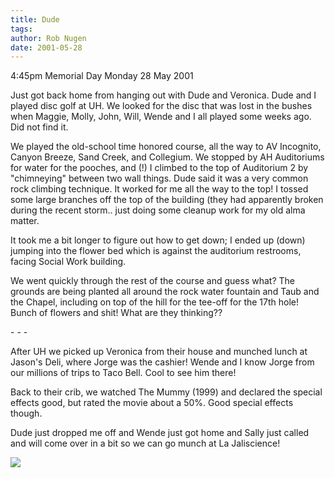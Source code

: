 ```yaml
---
title: Dude
tags: 
author: Rob Nugen
date: 2001-05-28
---
```


<p class=date>4:45pm Memorial Day Monday 28 May
2001</p>

<p>Just got back home from hanging out with Dude and
Veronica.  Dude and I played disc golf at UH.  We
looked for the disc that was lost in the bushes when
Maggie, Molly, John, Will, Wende and I all played some
weeks ago.  Did not find it.</p>

<p>We played the old-school time honored course, all
the way to AV Incognito, Canyon Breeze, Sand Creek,
and  Collegium.  We stopped by AH Auditoriums for
water for the pooches, and (!) I climbed to the top of
Auditorium 2 by "chimneying" between two wall things. 
Dude said it was a very common rock climbing
technique.  It worked for me all the way to the top! 
I tossed some large branches off the top of the
building (they had apparently broken during the recent
storm.. just doing some cleanup work for my old alma
matter.</p>

<p>It took me a bit longer to figure out how to get
down; I ended up (down) jumping into the flower bed
which is against the auditorium restrooms, facing
Social Work building.</p>

<p>We went quickly through the rest of the course and
guess what?  The grounds are being planted all around
the rock water fountain and Taub and the Chapel,
including on top of the hill for the tee-off for the
17th hole!  Bunch of flowers and shit!  What are they
thinking??</p>

<p>- - -</p>

<p>After UH we picked up Veronica from their house and
munched lunch at Jason's Deli, where Jorge was the
cashier!  Wende and I know Jorge from our millions of
trips to Taco Bell.  Cool to see him there!</p>

<p>Back to their crib, we watched The Mummy (1999) and
declared the special effects good, but rated the movie
about a 50%.  Good special effects though.</p>

<p>Dude just dropped me off and Wende just got home
and Sally just called and will come over in a bit so
we can go munch at La Jaliscience!</p>

<p><img src="/images/rob/wL-ROB.gif"/></p>
